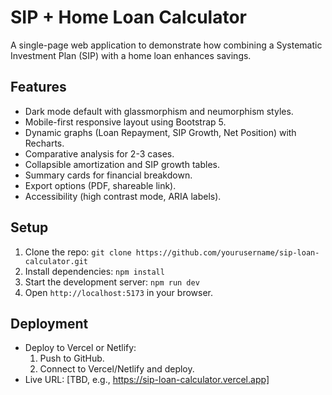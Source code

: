 # SIP + Home Loan Calculator

A single-page web application to demonstrate how combining a Systematic Investment Plan (SIP) with a home loan enhances savings.

## Features
- Dark mode default with glassmorphism and neumorphism styles.
- Mobile-first responsive layout using Bootstrap 5.
- Dynamic graphs (Loan Repayment, SIP Growth, Net Position) with Recharts.
- Comparative analysis for 2-3 cases.
- Collapsible amortization and SIP growth tables.
- Summary cards for financial breakdown.
- Export options (PDF, shareable link).
- Accessibility (high contrast mode, ARIA labels).

## Setup
1. Clone the repo: `git clone https://github.com/yourusername/sip-loan-calculator.git`
2. Install dependencies: `npm install`
3. Start the development server: `npm run dev`
4. Open `http://localhost:5173` in your browser.

## Deployment
- Deploy to Vercel or Netlify:
  1. Push to GitHub.
  2. Connect to Vercel/Netlify and deploy.
- Live URL: [TBD, e.g., https://sip-loan-calculator.vercel.app]

